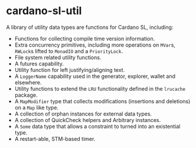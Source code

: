 # cardano-sl-util

A library of utility data types are functions for Cardano SL, including:

* Functions for collecting compile time version information.
* Extra concurrency primitives, including more operations on `MVar`s, `RWLock`s
  lifted to `MonadIO` and a `PriorityLock`.
* File system related utility functions.
* A futures capability.
* Utility function for left justifying/aligning text.
* A `LoggerName` capability used in the generator, explorer, wallet and elsewhere.
* Utility functions to extend the `LRU` functionality defined in the `lrucache`
  package.
* A `MapModifier` type that collects modifications (insertions and deletions) on
  a `Map` like type.
* A collection of orphan instances for external data types.
* A collection of QuickCheck helpers and Arbitrary instances.
* A `Some` data type that allows a constraint to turned into an existential type.
* A restart-able, STM-based timer.
